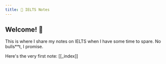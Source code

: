 ```yaml
---
title: 🌱 IELTS Notes
---
```


## Welcome! 👋

This is where I share my notes on IELTS when I have some time to spare. No bulls\*\*t, I promise.

Here's the very first note: [[_index]]
